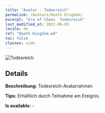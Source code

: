 ```yaml
---
title: "Avatar - Todesreich"
permalink: /Avatars/Death Kingdom/
excerpt: "Era of Chaos  Todesreich"
last_modified_at: 2021-06-03
locale: de
ref: "Death Kingdom.md"
toc: false
classes: wide
---
```

 ![Todesreich](/images/a/avatarFrame_86.png)

## Details

 **Beschreibung:** Todesreich-Avatarrahmen 

 **Tips:** Erhältlich durch Teilnahme am Ereignis. 

 **Is available:**  - 

